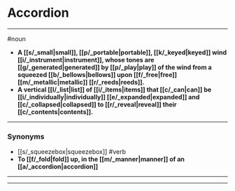 # Accordion
---
#noun
- **A [[s/_small|small]], [[p/_portable|portable]], [[k/_keyed|keyed]] wind [[i/_instrument|instrument]], whose tones are [[g/_generated|generated]] by [[p/_play|play]] of the wind from a squeezed [[b/_bellows|bellows]] upon [[f/_free|free]] [[m/_metallic|metallic]] [[r/_reeds|reeds]].**
- **A vertical [[l/_list|list]] of [[i/_items|items]] that [[c/_can|can]] be [[i/_individually|individually]] [[e/_expanded|expanded]] and [[c/_collapsed|collapsed]] to [[r/_reveal|reveal]] their [[c/_contents|contents]].**
---
### Synonyms
- [[s/_squeezebox|squeezebox]]
#verb
- **To [[f/_fold|fold]] up, in the [[m/_manner|manner]] of an [[a/_accordion|accordion]]**
---
---
